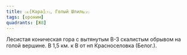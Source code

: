 ```yaml
---
title: ⒜[Кара]⒯, Голый Шпиль⒵
tags: [ороним]
quadrants: [Ж8]
---
```


Лесистая коническая гора с вытянутым В-З скалистым обрывом на голой вершине. В
1,5 км. к В от нп Красноселовка (Белог.).
